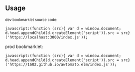 ## Usage

<small>dev bookmarklet source code:</small>

```
javascript:(function (src){ var d = window.document; d.head.appendChild(d.createElement('script')).src = src}('https://localhost:3000/index.js'));
```

prod bookmarklet:

```
javascript:(function (src){ var d = window.document; d.head.appendChild(d.createElement('script')).src = src}('https://1602.github.io/awtomato.elm/index.js'));
```
